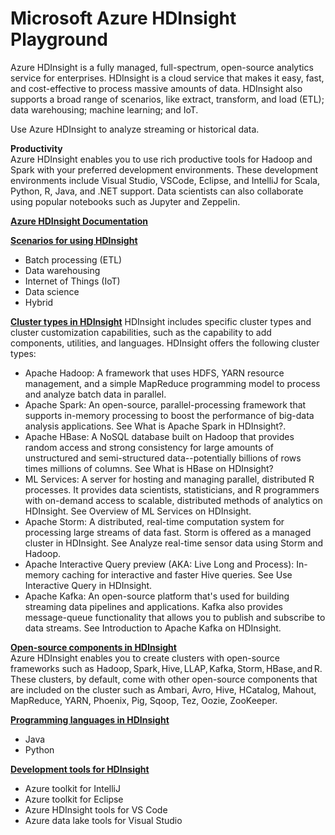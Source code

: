 # Microsoft Azure HDInsight Playground

Azure HDInsight is a fully managed, full-spectrum, open-source analytics service for enterprises. HDInsight is a cloud service that makes it easy, fast, and cost-effective to process massive amounts of data. HDInsight also supports a broad range of scenarios, like extract, transform, and load (ETL); data warehousing; machine learning; and IoT.

Use Azure HDInsight to analyze streaming or historical data.

<b>Productivity</b> <BR>
Azure HDInsight enables you to use rich productive tools for Hadoop and Spark with your preferred development environments. These development environments include Visual Studio, VSCode, Eclipse, and IntelliJ for Scala, Python, R, Java, and .NET support. Data scientists can also collaborate using popular notebooks such as Jupyter and Zeppelin.


<b>[Azure HDInsight Documentation](https://docs.microsoft.com/en-us/azure/hdinsight/)</b>

<b>[Scenarios for using HDInsight](https://docs.microsoft.com/en-us/azure/hdinsight/hadoop/apache-hadoop-introduction#scenarios-for-using-hdinsight)</b>
* Batch processing (ETL)
* Data warehousing
* Internet of Things (IoT)
* Data science
* Hybrid

<b>[Cluster types in HDInsight](https://docs.microsoft.com/en-us/azure/hdinsight/hadoop/apache-hadoop-introduction#cluster-types-in-hdinsight)</b>
HDInsight includes specific cluster types and cluster customization capabilities, such as the capability to add components, utilities, and languages. HDInsight offers the following cluster types:
* Apache Hadoop: A framework that uses HDFS, YARN resource management, and a simple MapReduce programming model to process and analyze batch data in parallel.
* Apache Spark: An open-source, parallel-processing framework that supports in-memory processing to boost the performance of big-data analysis applications. See What is Apache Spark in HDInsight?.
* Apache HBase: A NoSQL database built on Hadoop that provides random access and strong consistency for large amounts of unstructured and semi-structured data--potentially billions of rows times millions of columns. See What is HBase on HDInsight?
* ML Services: A server for hosting and managing parallel, distributed R processes. It provides data scientists, statisticians, and R programmers with on-demand access to scalable, distributed methods of analytics on HDInsight. See Overview of ML Services on HDInsight.
* Apache Storm: A distributed, real-time computation system for processing large streams of data fast. Storm is offered as a managed cluster in HDInsight. See Analyze real-time sensor data using Storm and Hadoop.
* Apache Interactive Query preview (AKA: Live Long and Process): In-memory caching for interactive and faster Hive queries. See Use Interactive Query in HDInsight.
* Apache Kafka: An open-source platform that's used for building streaming data pipelines and applications. Kafka also provides message-queue functionality that allows you to publish and subscribe to data streams. See Introduction to Apache Kafka on HDInsight.


<b>[Open-source components in HDInsight](https://docs.microsoft.com/en-us/azure/hdinsight/hadoop/apache-hadoop-introduction#open-source-components-in-hdinsight)</b> <BR>
Azure HDInsight enables you to create clusters with open-source frameworks such as Hadoop, Spark, Hive, LLAP, Kafka, Storm, HBase, and R. These clusters, by default, come with other open-source components that are included on the cluster such as Ambari, Avro, Hive, HCatalog, Mahout, MapReduce, YARN, Phoenix, Pig, Sqoop, Tez, Oozie, ZooKeeper.

<b>[Programming languages in HDInsight](https://docs.microsoft.com/en-us/azure/hdinsight/hadoop/apache-hadoop-introduction#programming-languages-in-hdinsight)</b>
* Java
* Python

<b>[Development tools for HDInsight](https://docs.microsoft.com/en-us/azure/hdinsight/hadoop/apache-hadoop-introduction#development-tools-for-hdinsight)</b>
* Azure toolkit for IntelliJ
* Azure toolkit for Eclipse
* Azure HDInsight tools for VS Code
* Azure data lake tools for Visual Studio



